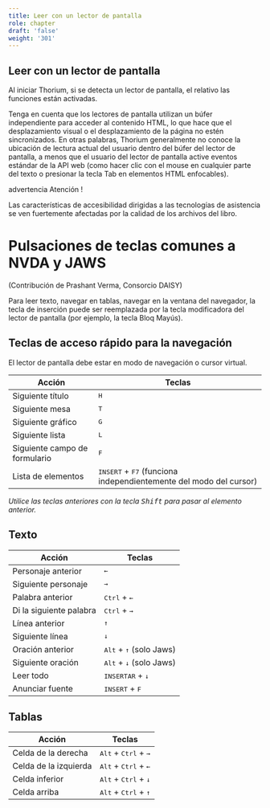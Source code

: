 ```yaml
---
title: Leer con un lector de pantalla
role: chapter
draft: 'false'
weight: '301'
---
```


## Leer con un lector de pantalla

Al iniciar Thorium, si se detecta un lector de pantalla, el relativo las funciones están activadas.

Tenga en cuenta que los lectores de pantalla utilizan un búfer independiente para acceder al contenido HTML, lo que hace que el desplazamiento visual o el desplazamiento de la página no estén sincronizados. En otras palabras, Thorium generalmente no conoce la ubicación de lectura actual del usuario dentro del búfer del lector de pantalla, a menos que el usuario del lector de pantalla active eventos estándar de la API web (como hacer clic con el mouse en cualquier parte del texto o presionar la tecla Tab en elementos HTML enfocables).

advertencia Atención !

Las características de accesibilidad dirigidas a las tecnologías de asistencia se ven fuertemente afectadas por la calidad de los archivos del libro.

# Pulsaciones de teclas comunes a NVDA y JAWS

(Contribución de Prashant Verma, Consorcio DAISY)

Para leer texto, navegar en tablas, navegar en la ventana del navegador, la tecla de inserción puede ser reemplazada por la tecla modificadora del lector de pantalla (por ejemplo, la tecla Bloq Mayús).

## Teclas de acceso rápido para la navegación

El lector de pantalla debe estar en modo de navegación o cursor virtual.

Acción | Teclas
--- | ---
Siguiente título | <kbd>H</kbd>
Siguiente mesa | <kbd>T</kbd>
Siguiente gráfico | <kbd>G</kbd>
Siguiente lista | <kbd>L</kbd>
Siguiente campo de formulario | <kbd>F</kbd>
Lista de elementos | <kbd>INSERT</kbd> + <kbd>F7</kbd> (funciona independientemente del modo del cursor)

*Utilice las teclas anteriores con la tecla <kbd>Shift</kbd> para pasar al elemento anterior.*

## Texto

Acción | Teclas
--- | ---
Personaje anterior | <kbd>←</kbd>
Siguiente personaje | <kbd>→</kbd>
Palabra anterior | <kbd>Ctrl</kbd> + <kbd>←</kbd>
Di la siguiente palabra | <kbd>Ctrl</kbd> + <kbd>→</kbd>
Línea anterior | <kbd> ↑</kbd>
Siguiente línea | <kbd>↓</kbd>
Oración anterior | <kbd>Alt</kbd> + <kbd> ↑</kbd> (solo Jaws)
Siguiente oración | <kbd>Alt</kbd> + <kbd>↓</kbd> (solo Jaws)
Leer todo | <kbd>INSERTAR</kbd> + <kbd>↓</kbd>
Anunciar fuente | <kbd>INSERT</kbd> + <kbd>F</kbd>

## Tablas

Acción | Teclas
--- | ---
Celda de la derecha | <kbd>Alt</kbd> + <kbd>Ctrl</kbd> + <kbd>→</kbd>
Celda de la izquierda | <kbd>Alt</kbd> + <kbd>Ctrl</kbd> + <kbd>←</kbd>
Celda inferior | <kbd>Alt</kbd> + <kbd>Ctrl</kbd> + <kbd>↓</kbd>
Celda arriba | <kbd>Alt</kbd> + <kbd>Ctrl</kbd> + <kbd> ↑</kbd>
